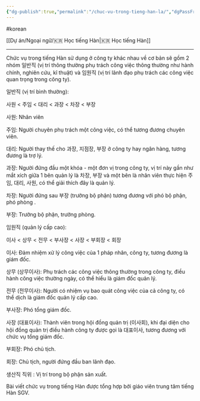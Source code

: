 ```yaml
---
{"dg-publish":true,"permalink":"/chuc-vu-trong-tieng-han-la/","dgPassFrontmatter":true}
---
```


#korean 

[[Dự án/Ngoại ngữ/🇰🇷 Học tiếng Hàn\|🇰🇷 Học tiếng Hàn]]

---

Chức vụ trong tiếng Hàn sử dụng ở công ty khác nhau về cơ bản sẽ gồm 2 nhóm 일반직 (vị trí thông thường phụ trách công việc thông thường như hành chính, nghiên cứu, kĩ thuật) và 임원직 (vị trí lãnh đạo phụ trách các công việc quan trọng trong công ty).

일반직 (vị trí bình thường):

사원 < 주임 < 대리 < 과장 < 차장 < 부장

사원: Nhân viên

주임: Người chuyên phụ trách một công việc, có thể tương đương chuyên viên.

대리: Người thay thế cho 과장, 지점장, 부장 ở công ty hay ngân hàng,  tương đương là  trợ lý.

과장: Người đứng đầu một khóa - một đơn vị trong công ty,  vị trí này gần như mắt xích giữa 1 bên quản lý là 차장, 부장 và một bên là nhân viên thực hiện 주임, 대리, 사원, có thể giải thích đây là quản lý.

차장: Người đứng sau 부장 (trưởng bộ phận) tương đương với phó bộ phận, phó phòng .

부장: Trưởng bộ phận, trưởng phòng.

임원직 (quản lý cấp cao):

이사 < 상무 < 전무 < 부사장 < 사장 < 부회장 < 회장

이사: Đảm nhiệm xử lý công việc của 1 pháp nhân, công ty, tương đương là giám đốc.

상무 (상무이사): Phụ trách các công việc thông thường trong công ty, điều hành công việc thường ngày, có thể hiểu là  giám đốc quản lý.

전무 (전무이사): Người có nhiệm vụ bao quát công việc của cả công ty,  có thể dịch là giám đốc quản lý cấp cao.

부사장: Phó tổng giám đốc.

사장 (대표이사): Thành viên trong hội đồng quản trị (이사회), khi đại diện cho hội đồng quản trị điều hành công ty được gọi là 대표이사, tương đương với chức vụ tổng giám đốc.

부회장: Phó chủ tịch.

회장: Chủ tịch, người đứng đầu ban lãnh đạo.

생산직 직위 : Vị trí trong bộ phận sản xuất.

Bài viết chức vụ trong tiếng Hàn được tổng hợp bởi giáo viên trung tâm tiếng Hàn SGV.

